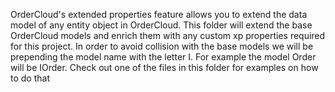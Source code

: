 OrderCloud's extended properties feature allows you to extend the data model of any entity object in OrderCloud. This folder will extend the base OrderCloud models and enrich them with any custom xp properties required for this project. In order to avoid collision with the base models we will be prepending the model name with the letter I. For example the model Order will be IOrder. Check out one of the files in this folder for examples on how to do that